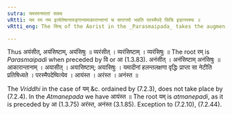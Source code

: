 ```yaml
---
sutra: यमरमनमातां सक्च
vRtti: यम रम नम इत्येतेषानामङ्गानामाकारान्तानां च सगागमो भवति परस्मैपदे सिचि इडागमश्च ॥
vRtti_eng: The सिच् of the Aorist in the _Parasmaipada_ takes the augment इट् after यम्, रम्, नम् and roots ending in long आ, and सू (सक्) is added at the end of these stems.

---
```

Thus अयंसीत्, अयंसिष्टाम्, अयंसिषुः ॥ व्यरंसीत् । व्यरंसिष्टाम् । व्यरंसिषुः ॥ The root रम् is _Parasmaipadi_ when preceded by वि or आ (1.3.83). अनंसीत् । अनंसिष्टाम् अनंसिषुः ॥ आकारान्तानाम् । अयासीत् । अयासिष्टाम्; अयासिषुः । यमादीनां हलन्तलक्षणा वृद्धिः प्राप्ता सा नेटीति प्रतिषिध्यते । परस्मैपदेष्वित्येव । आयंस्त । अरंस्त । अनंस्त ॥

The _Vriddhi_ in the case of यम् &c. ordained by (7.2.3), does not take place by (7.2.4). In the _Atmanepada_ we have आयंस्त ॥ The root यम् is _atmanepadi_, as it is preceded by आ (1.3.75) अरंस्त, अनंस्त (3.1.85). Exception to (7.2.10), (7.2.44).